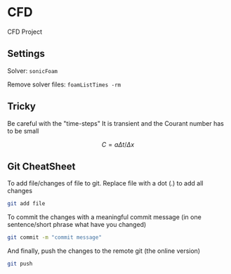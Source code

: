 # CFD
CFD Project

## Settings

Solver: `sonicFoam`

Remove solver files: `foamListTimes -rm`

## Tricky

Be careful with the "time-steps"
It is transient and the Courant number has to be small

$$
C = a \Delta t / \Delta x
$$

## Git CheatSheet

To add file/changes of file to git. Replace file with a dot (.) to add all changes

```bash
git add file
```

To commit the changes with a meaningful commit message (in one sentence/short phrase what have you changed)

```bash
git commit -m "commit message"
```

And finally, push the changes to the remote git (the online version)

```bash
git push
```
